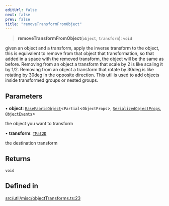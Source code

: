 ```yaml
---
editUrl: false
next: false
prev: false
title: "removeTransformFromObject"
---
```


> **removeTransformFromObject**(`object`, `transform`): `void`

given an object and a transform, apply the inverse transform to the object,
this is equivalent to remove from that object that transformation, so that
added in a space with the removed transform, the object will be the same as before.
Removing from an object a transform that scale by 2 is like scaling it by 1/2.
Removing from an object a transform that rotate by 30deg is like rotating by 30deg
in the opposite direction.
This util is used to add objects inside transformed groups or nested groups.

## Parameters

• **object**: [`BaseFabricObject`](/api/classes/basefabricobject/)\<`Partial`\<`ObjectProps`\>, [`SerializedObjectProps`](/api/interfaces/serializedobjectprops/), [`ObjectEvents`](/api/interfaces/objectevents/)\>

the object you want to transform

• **transform**: [`TMat2D`](/api/type-aliases/tmat2d/)

the destination transform

## Returns

`void`

## Defined in

[src/util/misc/objectTransforms.ts:23](https://github.com/fabricjs/fabric.js/blob/v6.0.0-rc4/src/util/misc/objectTransforms.ts#L23)
